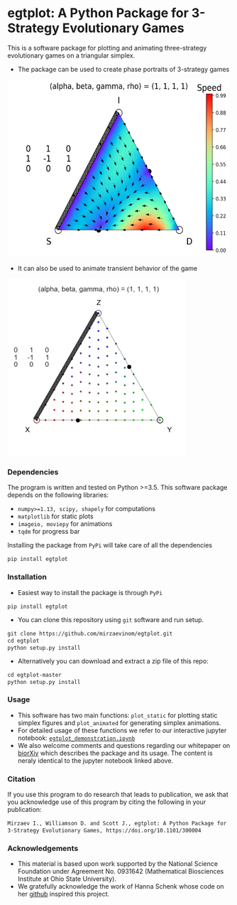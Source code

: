 # egtplot: A Python Package for 3-Strategy Evolutionary Games

This is a software package for plotting and animating three-strategy evolutionary games on a triangular simplex.
* The package can be used to create phase portraits of 3-strategy games

<img src="images/simplex_example.png" width="500" height="400" />

* It can also be used to animate transient behavior of the game  

<img src="images/animation_1.gif" width="400" height="400" />

### Dependencies

The program is written and tested on Python >=3.5. This software package depends on the following libraries:

* `numpy>=1.13, scipy, shapely` for computations
* `matplotlib` for static plots
* `imageio, moviepy` for animations
* `tqdm` for progress bar

Installing the package from `PyPi` will take care of all the dependencies
```
pip install egtplot
```
### Installation

* Easiest way to install the package is through `PyPi`
```
pip install egtplot
```

* You can clone this repository using `git` software and run setup.
```
git clone https://github.com/mirzaevinom/egtplot.git
cd egtplot
python setup.py install
```

* Alternatively you can download and extract a zip file of this repo:
```
cd egtplot-master
python setup.py install
```

### Usage
* This software has two main functions: `plot_static` for plotting static simplex figures and `plot_animated` for generating simplex animations.
* For detailed usage of these functions we refer to our interactive jupyter notebook: [`egtplot_demonstration.ipynb`](egtplot_demonstration.ipynb)
* We also welcome comments and questions regarding our whitepaper on [biorXiv](https://www.biorxiv.org/content/early/2018/04/12/300004) which describes the package and its usage. The content is neraly identical to the jupyter notebook linked above.

### Citation
If you use this program to do research that leads to publication, we ask that you acknowledge use of this program by citing the following in your publication:

```
Mirzaev I., Williamson D. and Scott J., egtplot: A Python Package for 3-Strategy Evolutionary Games, https://doi.org/10.1101/300004
```

### Acknowledgements

* This material is based upon work supported by the National Science Foundation under Agreement No. 0931642 (Mathematical Biosciences Institute at Ohio State University).
* We gratefully acknowledge the work of Hanna Schenk whose code on her [github](https://github.com/HannaSchenk/RQchaos) inspired this project.
